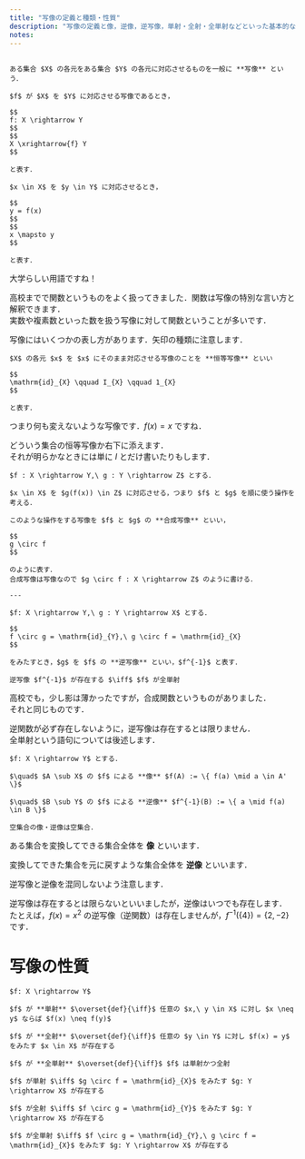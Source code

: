 ```yaml
---
title: "写像の定義と種類・性質"
description: "写像の定義と像，逆像，逆写像，単射・全射・全単射などといった基本的な種類と性質を確認します．"
notes:
---
```


~~~definition:写像

ある集合 $X$ の各元をある集合 $Y$ の各元に対応させるものを一般に **写像** という．

$f$ が $X$ を $Y$ に対応させる写像であるとき，

$$
f: X \rightarrow Y
$$
$$
X \xrightarrow{f} Y
$$

と表す．

$x \in X$ を $y \in Y$ に対応させるとき，

$$
y = f(x)
$$
$$
x \mapsto y
$$

と表す．
~~~

大学らしい用語ですね！

高校までで関数というものをよく扱ってきました．関数は写像の特別な言い方と解釈できます．  
実数や複素数といった数を扱う写像に対して関数ということが多いです．

写像にはいくつかの表し方があります．矢印の種類に注意します．

~~~definition:恒等写像
$X$ の各元 $x$ を $x$ にそのまま対応させる写像のことを **恒等写像** といい

$$
\mathrm{id}_{X} \qquad I_{X} \qquad 1_{X}
$$

と表す．
~~~

つまり何も変えないような写像です．$f(x) = x$ ですね．

どういう集合の恒等写像か右下に添えます．  
それが明らかなときには単に $I$ とだけ書いたりもします．

~~~definition:合成写像・逆写像
$f : X \rightarrow Y,\ g : Y \rightarrow Z$ とする．

$x \in X$ を $g(f(x)) \in Z$ に対応させる，つまり $f$ と $g$ を順に使う操作を考える．

このような操作をする写像を $f$ と $g$ の **合成写像** といい，

$$
g \circ f
$$

のように表す．  
合成写像は写像なので $g \circ f : X \rightarrow Z$ のように書ける．

---

$f: X \rightarrow Y,\ g : Y \rightarrow X$ とする．

$$
f \circ g = \mathrm{id}_{Y},\ g \circ f = \mathrm{id}_{X}
$$

をみたすとき，$g$ を $f$ の **逆写像** といい，$f^{-1}$ と表す．
~~~

~~~theorem:逆写像の存在
逆写像 $f^{-1}$ が存在する $\iff$ $f$ が全単射
~~~

高校でも，少し影は薄かったですが，合成関数というものがありました．  
それと同じものです．

逆関数が必ず存在しないように，逆写像は存在するとは限りません．  
全単射という語句については後述します．

~~~definition:像・逆像
$f: X \rightarrow Y$ とする．

$\quad$ $A \sub X$ の $f$ による **像** $f(A) := \{ f(a) \mid a \in A' \}$

$\quad$ $B \sub Y$ の $f$ による **逆像** $f^{-1}(B) := \{ a \mid f(a) \in B \}$

空集合の像・逆像は空集合．
~~~

ある集合を変換してできる集合全体を **像** といいます．

変換してできた集合を元に戻すような集合全体を **逆像** といいます．

逆写像と逆像を混同しないよう注意します．

逆写像は存在するとは限らないといいましたが，逆像はいつでも存在します．  
たとえば，$f(x) = x^{2}$ の逆写像（逆関数）は存在しませんが，$f^{-1}(\{4\}) = \{ 2, -2 \}$ です．

# 写像の性質

~~~definition:単射・全射・全単射
$f: X \rightarrow Y$

$f$ が **単射** $\overset{def}{\iff}$ 任意の $x,\ y \in X$ に対し $x \neq y$ ならば $f(x) \neq f(y)$  

$f$ が **全射** $\overset{def}{\iff}$ 任意の $y \in Y$ に対し $f(x) = y$ をみたす $x \in X$ が存在する   

$f$ が **全単射** $\overset{def}{\iff}$ $f$ は単射かつ全射
~~~

~~~theorem:単射・全射・全単射の必要十分条件
$f$ が単射 $\iff$ $g \circ f = \mathrm{id}_{X}$ をみたす $g: Y \rightarrow X$ が存在する

$f$ が全射 $\iff$ $f \circ g = \mathrm{id}_{Y}$ をみたす $g: Y \rightarrow X$ が存在する

$f$ が全単射 $\iff$ $f \circ g = \mathrm{id}_{Y},\ g \circ f = \mathrm{id}_{X}$ をみたす $g: Y \rightarrow X$ が存在する
~~~
